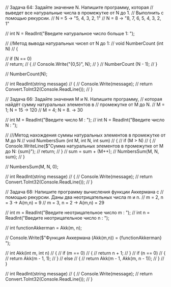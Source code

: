// Задача 64: Задайте значение N. Напишите программу, которая 
// выведет все натуральные числа в промежутке от N до 1. 
// Выполнить с помощью рекурсии.
// N = 5 -> "5, 4, 3, 2, 1"
// N = 8 -> "8, 7, 6, 5, 4, 3, 2, 1"



// int N = ReadInt("Введите натуральное число больше 1: ");

// //Метод вывода натуральных чисел от N до 1:
// void NumberCount (int N)
// {
    
//     if (N == 0)     
//         return;
//     {
//         Console.Write("{0,5}", N);
//     }
//     NumberCount (N - 1);
// }

// NumberCount(N);

// int ReadInt(string message)
// {
//     Console.Write(message);
//     return Convert.ToInt32(Console.ReadLine());
// }



// Задача 66: Задайте значения M и N. Напишите программу, 
// которая найдёт сумму натуральных элементов в 
// промежутке от M до N.
// M = 1; N = 15 -> 120
// M = 4; N = 8. -> 30


// int M = ReadInt("Введите число M : ");
// int N = ReadInt("Введите число N : ");

// ///Метод нахождения суммы натуральных элементов в промежутке от M до N
// void NumbersSum (int M, int N, int sum)
// {
//     if (M > N) 
//     {
//         Console.WriteLine($"Сумма натуральных элементов в промежутке от M до N: {sum}"); 
//         return;
//     }
//     sum = sum + (M++);
//     NumbersSum(M, N, sum);
// }

// NumbersSum(M, N, 0);

// int ReadInt(string message)
// {
//     Console.Write(message);
//     return Convert.ToInt32(Console.ReadLine());
// }



// Задача 68: Напишите программу вычисления функции Аккермана с 
// помощью рекурсии. Даны два неотрицательных числа m и n.
// m = 2, n = 3 -> A(m,n) = 9
// m = 3, n = 2 -> A(m,n) = 29


// int m = ReadInt("Введите неотрицательное число m : ");
// int n = ReadInt("Введите неотрицательное число n : ");

// int functionAkkerman = Akk(m, n);

// Console.Write($"Функция Аккермана (Akk(m,n)) = {functionAkkerman} ");

// int Akk(int m, int n)
// {
//   if (m == 0)
//   { 
//     return n + 1;
//   }
//   if (n == 0)
//   { 
//     return Akk(m - 1, 1);
//   }
//   else
//   { 
//   return Akk(m - 1, Akk(m, n - 1));
//   }
// }

// int ReadInt(string message)
// {
//     Console.Write(message);
//     return Convert.ToInt32(Console.ReadLine());
// }